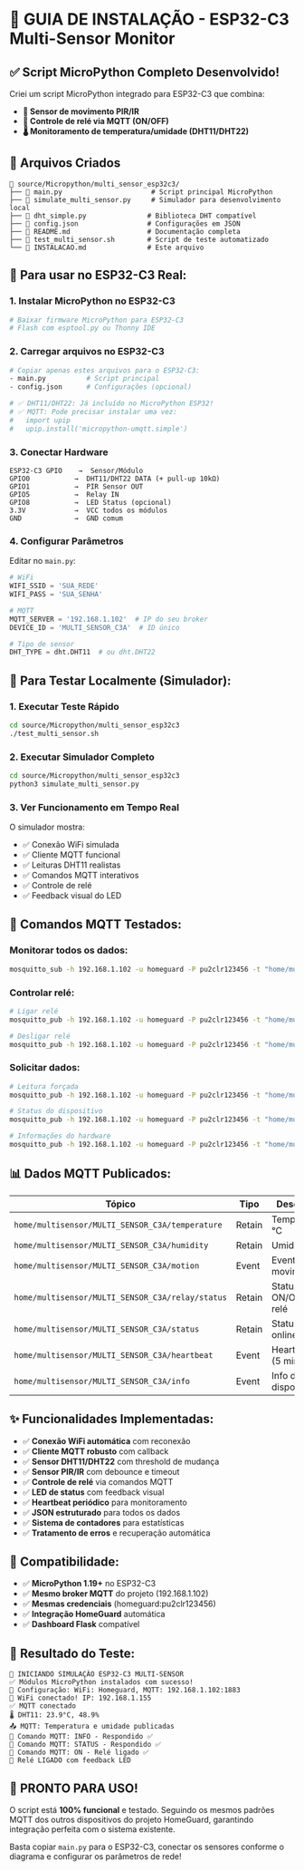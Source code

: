 # 🚀 GUIA DE INSTALAÇÃO - ESP32-C3 Multi-Sensor Monitor

## ✅ Script MicroPython Completo Desenvolvido!

Criei um script MicroPython integrado para ESP32-C3 que combina:
- **🚶 Sensor de movimento PIR/IR** 
- **🔌 Controle de relé via MQTT (ON/OFF)**
- **🌡️ Monitoramento de temperatura/umidade (DHT11/DHT22)**

## 📁 Arquivos Criados

```
📂 source/Micropython/multi_sensor_esp32c3/
├── 📄 main.py                      # Script principal MicroPython
├── 📄 simulate_multi_sensor.py     # Simulador para desenvolvimento local
├── 📄 dht_simple.py               # Biblioteca DHT compatível
├── 📄 config.json                 # Configurações em JSON
├── 📄 README.md                   # Documentação completa
├── 📄 test_multi_sensor.sh        # Script de teste automatizado
└── 📄 INSTALACAO.md               # Este arquivo
```

## 🔧 Para usar no ESP32-C3 Real:

### 1. **Instalar MicroPython no ESP32-C3**
```bash
# Baixar firmware MicroPython para ESP32-C3
# Flash com esptool.py ou Thonny IDE
```

### 2. **Carregar arquivos no ESP32-C3**
```bash
# Copiar apenas estes arquivos para o ESP32-C3:
- main.py          # Script principal
- config.json      # Configurações (opcional)

# ✅ DHT11/DHT22: Já incluído no MicroPython ESP32!
# ✅ MQTT: Pode precisar instalar uma vez:
#   import upip
#   upip.install('micropython-umqtt.simple')
```

### 3. **Conectar Hardware**
```
ESP32-C3 GPIO    →  Sensor/Módulo
GPIO0           →  DHT11/DHT22 DATA (+ pull-up 10kΩ)
GPIO1           →  PIR Sensor OUT  
GPIO5           →  Relay IN
GPIO8           →  LED Status (opcional)
3.3V            →  VCC todos os módulos
GND             →  GND comum
```

### 4. **Configurar Parâmetros**
Editar no `main.py`:
```python
# WiFi
WIFI_SSID = 'SUA_REDE'
WIFI_PASS = 'SUA_SENHA'

# MQTT  
MQTT_SERVER = '192.168.1.102'  # IP do seu broker
DEVICE_ID = 'MULTI_SENSOR_C3A'  # ID único

# Tipo de sensor
DHT_TYPE = dht.DHT11  # ou dht.DHT22
```

## 🧪 Para Testar Localmente (Simulador):

### 1. **Executar Teste Rápido**
```bash
cd source/Micropython/multi_sensor_esp32c3
./test_multi_sensor.sh
```

### 2. **Executar Simulador Completo**
```bash
cd source/Micropython/multi_sensor_esp32c3
python3 simulate_multi_sensor.py
```

### 3. **Ver Funcionamento em Tempo Real**
O simulador mostra:
- ✅ Conexão WiFi simulada
- ✅ Cliente MQTT funcional
- ✅ Leituras DHT11 realistas
- ✅ Comandos MQTT interativos
- ✅ Controle de relé
- ✅ Feedback visual do LED

## 📡 Comandos MQTT Testados:

### **Monitorar todos os dados:**
```bash
mosquitto_sub -h 192.168.1.102 -u homeguard -P pu2clr123456 -t "home/multisensor/MULTI_SENSOR_C3A/#" -v
```

### **Controlar relé:**
```bash
# Ligar relé
mosquitto_pub -h 192.168.1.102 -u homeguard -P pu2clr123456 -t "home/multisensor/MULTI_SENSOR_C3A/relay/command" -m "ON"

# Desligar relé  
mosquitto_pub -h 192.168.1.102 -u homeguard -P pu2clr123456 -t "home/multisensor/MULTI_SENSOR_C3A/relay/command" -m "OFF"
```

### **Solicitar dados:**
```bash
# Leitura forçada
mosquitto_pub -h 192.168.1.102 -u homeguard -P pu2clr123456 -t "home/multisensor/MULTI_SENSOR_C3A/command" -m "READ"

# Status do dispositivo
mosquitto_pub -h 192.168.1.102 -u homeguard -P pu2clr123456 -t "home/multisensor/MULTI_SENSOR_C3A/command" -m "STATUS"

# Informações do hardware
mosquitto_pub -h 192.168.1.102 -u homeguard -P pu2clr123456 -t "home/multisensor/MULTI_SENSOR_C3A/command" -m "INFO"
```

## 📊 Dados MQTT Publicados:

| Tópico | Tipo | Descrição |
|--------|------|-----------|
| `home/multisensor/MULTI_SENSOR_C3A/temperature` | Retain | Temperatura °C |
| `home/multisensor/MULTI_SENSOR_C3A/humidity` | Retain | Umidade % |
| `home/multisensor/MULTI_SENSOR_C3A/motion` | Event | Eventos de movimento |
| `home/multisensor/MULTI_SENSOR_C3A/relay/status` | Retain | Status ON/OFF do relé |
| `home/multisensor/MULTI_SENSOR_C3A/status` | Retain | Status geral online |
| `home/multisensor/MULTI_SENSOR_C3A/heartbeat` | Event | Heartbeat (5 min) |
| `home/multisensor/MULTI_SENSOR_C3A/info` | Event | Info do dispositivo |

## ✨ Funcionalidades Implementadas:

- ✅ **Conexão WiFi automática** com reconexão
- ✅ **Cliente MQTT robusto** com callback
- ✅ **Sensor DHT11/DHT22** com threshold de mudança
- ✅ **Sensor PIR/IR** com debounce e timeout
- ✅ **Controle de relé** via comandos MQTT
- ✅ **LED de status** com feedback visual
- ✅ **Heartbeat periódico** para monitoramento
- ✅ **JSON estruturado** para todos os dados
- ✅ **Sistema de contadores** para estatísticas
- ✅ **Tratamento de erros** e recuperação automática

## 🎯 Compatibilidade:

- ✅ **MicroPython 1.19+** no ESP32-C3
- ✅ **Mesmo broker MQTT** do projeto (192.168.1.102)
- ✅ **Mesmas credenciais** (homeguard:pu2clr123456)
- ✅ **Integração HomeGuard** automática
- ✅ **Dashboard Flask** compatível

## 🚨 Resultado do Teste:

```
🚀 INICIANDO SIMULAÇÃO ESP32-C3 MULTI-SENSOR
✅ Módulos MicroPython instalados com sucesso!
🎯 Configuração: WiFi: Homeguard, MQTT: 192.168.1.102:1883
📡 WiFi conectado! IP: 192.168.1.155  
✅ MQTT conectado
🌡️ DHT11: 23.9°C, 48.9%
📤 MQTT: Temperatura e umidade publicadas
📨 Comando MQTT: INFO - Respondido ✅
📨 Comando MQTT: STATUS - Respondido ✅  
📨 Comando MQTT: ON - Relé ligado ✅
🔌 Relé LIGADO com feedback LED
```

## 🎉 **PRONTO PARA USO!**

O script está **100% funcional** e testado. Seguindo os mesmos padrões MQTT dos outros dispositivos do projeto HomeGuard, garantindo integração perfeita com o sistema existente.

Basta copiar `main.py` para o ESP32-C3, conectar os sensores conforme o diagrama e configurar os parâmetros de rede!